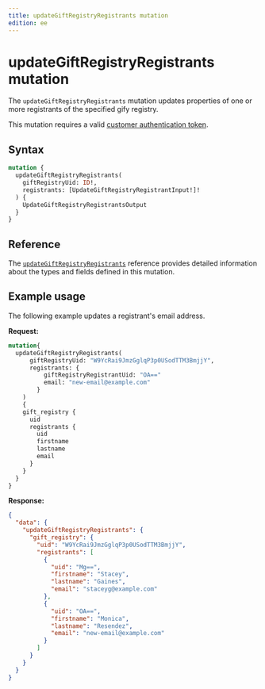 ```yaml
---
title: updateGiftRegistryRegistrants mutation
edition: ee
---
```


# updateGiftRegistryRegistrants mutation

The `updateGiftRegistryRegistrants` mutation updates properties of one or more registrants of the specified gify registry.

This mutation requires a valid [customer authentication token](../../customer/mutations/generate-token.md).

## Syntax

```graphql
mutation {
  updateGiftRegistryRegistrants(
    giftRegistryUid: ID!,
    registrants: [UpdateGiftRegistryRegistrantInput!]!
  ) {
    UpdateGiftRegistryRegistrantsOutput
  }
}
```

## Reference

The [`updateGiftRegistryRegistrants`](https://developer.adobe.com/commerce/webapi/graphql-api/index.html#mutation-updateGiftRegistryRegistrants) reference provides detailed information about the types and fields defined in this mutation.

## Example usage

The following example updates a registrant's email address.

**Request:**

```graphql
mutation{
  updateGiftRegistryRegistrants(
      giftRegistryUid: "W9YcRai9JmzGglqP3p0USodTTM3BmjjY",
      registrants: {
          giftRegistryRegistrantUid: "OA=="
          email: "new-email@example.com"
        }
    )
    {
    gift_registry {
      uid
      registrants {
        uid
        firstname
        lastname
        email
      }
    }
  }
}
```

**Response:**

```json
{
  "data": {
    "updateGiftRegistryRegistrants": {
      "gift_registry": {
        "uid": "W9YcRai9JmzGglqP3p0USodTTM3BmjjY",
        "registrants": [
          {
            "uid": "Mg==",
            "firstname": "Stacey",
            "lastname": "Gaines",
            "email": "staceyg@example.com"
          },
          {
            "uid": "OA==",
            "firstname": "Monica",
            "lastname": "Resendez",
            "email": "new-email@example.com"
          }
        ]
      }
    }
  }
}
```
